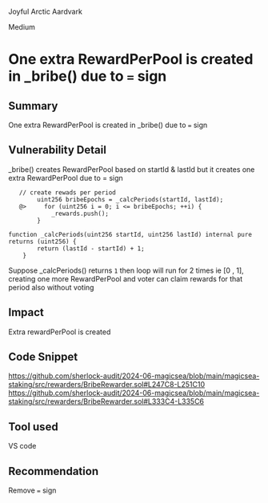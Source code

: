 Joyful Arctic Aardvark

Medium

# One extra RewardPerPool is created in _bribe() due to `=` sign

## Summary
One extra RewardPerPool is created in _bribe() due to `=` sign

## Vulnerability Detail
_bribe() creates RewardPerPool based on startId & lastId but it creates one extra RewardPerPool due to = sign
```solidity
   // create rewads per period
        uint256 bribeEpochs = _calcPeriods(startId, lastId);
   @>     for (uint256 i = 0; i <= bribeEpochs; ++i) {
            _rewards.push();
        }
```
```solidity
function _calcPeriods(uint256 startId, uint256 lastId) internal pure returns (uint256) {
        return (lastId - startId) + 1;
    }
```
Suppose _calcPeriods() returns `1` then loop will run for 2 times ie [0 , 1], creating one more RewardPerPool and voter can claim rewards for that period also without voting
 
## Impact
Extra rewardPerPool is created

## Code Snippet
https://github.com/sherlock-audit/2024-06-magicsea/blob/main/magicsea-staking/src/rewarders/BribeRewarder.sol#L247C8-L251C10
https://github.com/sherlock-audit/2024-06-magicsea/blob/main/magicsea-staking/src/rewarders/BribeRewarder.sol#L333C4-L335C6

## Tool used
VS code

## Recommendation
Remove `=` sign